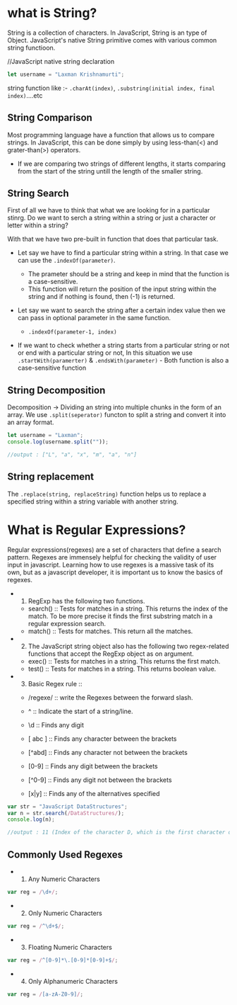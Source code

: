 # what is String?

String is a collection of characters. In JavaScript, String is an type of Object. JavaScript's native String primitive comes with various common string functioon.

//JavaScript native string declaration

```javascript
let username = "Laxman Krishnamurti";
```

string function like :- <code>.charAt(index)</code>, <code>.substring(initial index, final index)</code>....etc

## String Comparison

Most programming language have a function that allows us to compare strings. In JavaScript, this can be done simply by using
less-than(<) and grater-than(>) operators.

- If we are comparing two strings of different lengths, it starts comparing from the start of the string untill the length of
  the smaller string.

## String Search

First of all we have to think that what we are looking for in a particular stinrg. Do we want to serch a string within a string
or just a character or letter within a string?

With that we have two pre-built in function that does that particular task.

- Let say we have to find a particular string within a string. In that case we can use the <code>.indexOf(parameter)</code>.

  - The prameter should be a string and keep in mind that the function is a case-sensitive.
  - This function will return the position of the input string within the string and if nothing is found, then (-1) is returned.

- Let say we want to search the string after a certain index value then we can pass in optional parameter in the same function.

  - <code>.indexOf(parameter-1, index)</code>

- If we want to check whether a string starts from a particular string or not or end with a particular string or not, In this
  situation we use <code>.startWith(paramerter)</code> & <code>.endsWith(parameter)</code> - Both function is also a case-sensitive function

## String Decomposition

Decomposition -> Dividing an string into multiple chunks in the form of an array. We use <code>.split(seperator)</code> functon to split a string and convert it into an array format.

```javascript
let username = "Laxman";
console.log(username.split(""));

//output : ["L", "a", "x", "m", "a", "n"]
```

## String replacement

The <code>.replace(string, replaceString)</code> function helps us to replace a specified string within a string variable with another string.

# What is Regular Expressions?

Regular expressions(regexes) are a set of characters that define a search pattern. Regexes are immensely helpful for checking the validity of user input in javascript. Learning how to use regexes is a massive task of its own, but as a javascript developer, it is important us to know the basics of regexes.

- 1. RegExp has the following two functions.

  - search() :: Tests for matches in a string. This returns the index of the match. To be more precise it finds the first substring match in a regular expression search.
  - match() :: Tests for matches. This return all the matches.

- 2. The JavaScript string object also has the following two regex-related functions that accept the RegExp object as on argument.

  - exec() :: Tests for matches in a string. This returns the first match.
  - test() :: Tests for matches in a string. This returns boolean value.

- 3. Basic Regex rule ::

  - /regexe/ :: write the Regexes between the forward slash.

  - ^ :: Indicate the start of a string/line.

  - \d :: Finds any digit

  - [ abc ] :: Finds any character between the brackets

  - [^abd] :: Finds any character not between the brackets

  - [0-9] :: Finds any digit between the brackets

  - [^0-9] :: Finds any digit not between the brackets

  - [x|y] :: Finds any of the alternatives specified

```javascript
var str = "JavaScript DataStructures";
var n = str.search(/DataStructures/);
console.log(n);

//output : 11 (Index of the character D, which is the first character of the matched regex)
```

## Commonly Used Regexes

- 1. Any Numeric Characters

```javascript
var reg = /\d+/;
```

- 2. Only Numeric Characters

```javascript
var reg = /^\d+$/;
```

- 3. Floating Numeric Characters

```javascript
var reg = /^[0-9]*\.[0-9]*[0-9]+$/;
```

- 4. Only Alphanumeric Characters

```javascript
var reg = /[a-zA-Z0-9]/;
```
